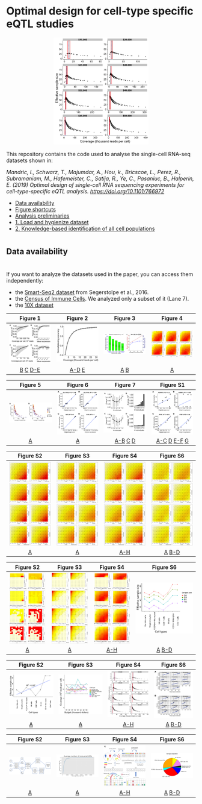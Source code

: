 # Optimal design for cell-type specific eQTL studies

<p align="center">

<img src="./figures/Figure-S14.png" width="50%">

</p>

This repository contains the code used to analyse the single-cell
RNA-seq datasets shown in:

*Mandric, I., Schwarz, T., Majumdar, A., Hou, k., Bricscoe, L., Perez, R.,
Subramaniam, M., Hafemeister, C., Satija, R., Ye, C., Pasaniuc, B., Halperin, E. (2019) Optimal design of 
single-cell RNA sequencing experiments for cell-type-specific eQTL analysis.
<https://doi.org/10.1101/766972>*

  - [Data availability](#data-availability)
  - [Figure shortcuts](#figure-shortcuts)
  - [Analysis preliminaries](#analysis-preliminaries)
  - [1. Load and hygienize dataset](#1-load-and-hygienize-dataset)
  - [2. Knowledge-based identification of all cell
    populations](#2-knowledge-based-identification-of-all-cell-populations)

# 

## Data availability

# 

If you want to analyze the datasets used in the paper, you can access them independently:

  - the [Smart-Seq2 dataset](https://www.ebi.ac.uk/arrayexpress/experiments/E-MTAB-5061/)
    from Segerstolpe et al., 2016.  
  - the [Census of Immune Cells](https://data.humancellatlas.org/explore/projects/cc95ff89-2e68-4a08-a234-480eca21ce79). We analyzed only a subset of it (Lane 7).
  - the [10X dataset](https://www.ncbi.nlm.nih.gov/geo/query/acc.cgi?acc=GSE137029)





|                               Figure 1                               |                              Figure 2                              |                     Figure 3                     |                Figure 4                 |
| :------------------------------------------------------------------: | :----------------------------------------------------------------: | :----------------------------------------------: | :-------------------------------------: |
|                    ![](./figures/Figure-1.png)                    |                   ![](./figures/Figure-2.png)                   |          ![](./figures/Figure-3.png)          |     ![](./figures/Figure-4.png)      |
| [B](#step-1-map) [C](#tsne-plots) [D-E](#progenitor-and-neuron-maps) | [A-D](#population-ratio-dynamics) [E](#population-size-comparison) | [A](#gene-categories-highlights) [B](#claudin-3) | [A](#5-neuronal-populations-clustering) |

|            Figure 5            |            Figure 6            |                                           Figure 7                                            |                                             Figure S1                                             |
| :----------------------------: | :----------------------------: | :-------------------------------------------------------------------------------------------: | :-----------------------------------------------------------------------------------------------: |
| ![](./figures/Figure-5.png) | ![](./figures/Figure-S1.png) |                                ![](./figures/Figure-S2.png)                                 |                                  ![](./figures/Figure-S3.png)                                  |
| [A](#gene-levels-per-subtypes) |    [A](#neurogenesis-waves)    | [A-B](#differentiation-plane) [C](#plot-neurogenesis-pattern) [D](#genes-profiles-per-domain) | [A-C](#1-load-and-hygienize-dataset) [D](#doublet-estimation) [E-F](#tsne-plots) [G](#step-2-map) |

|               Figure S2                |             Figure S3              |                 Figure S4                 |                                          Figure S6                                           |
| :------------------------------------: | :--------------------------------: | :---------------------------------------: | :------------------------------------------------------------------------------------------: |
|    ![](./figures/Figure-S4.png)     |  ![](./figures/Figure-S5.png)   |      ![](./figures/Figure-S6.png)      |                               ![](./figures/Figure-S7.png)                                |
| [A](#progenitor-patterning-prediction) | [A](#neuron-patterning-prediction) | [A-H](#5-neuronal-populations-clustering) | [A](#identify-gliogenic-and-neurogenic-pan-domain-modules) [B-D](#genes-profiles-per-domain) |

|               Figure S2                |             Figure S3              |                 Figure S4                 |                                          Figure S6                                           |
| :------------------------------------: | :--------------------------------: | :---------------------------------------: | :------------------------------------------------------------------------------------------: |
|    ![](./figures/Figure-S8.png)     |  ![](./figures/Figure-S9.png)   |      ![](./figures/Figure-S10.png)      |                               ![](./figures/Figure-S11.png)                                |
| [A](#progenitor-patterning-prediction) | [A](#neuron-patterning-prediction) | [A-H](#5-neuronal-populations-clustering) | [A](#identify-gliogenic-and-neurogenic-pan-domain-modules) [B-D](#genes-profiles-per-domain) |


|               Figure S2                |             Figure S3              |                 Figure S4                 |                                          Figure S6                                           |
| :------------------------------------: | :--------------------------------: | :---------------------------------------: | :------------------------------------------------------------------------------------------: |
|    ![](./figures/Figure-S12.png)     |  ![](./figures/Figure-S13.png)   |      ![](./figures/Figure-S14.png)      |                               ![](./figures/Figure-S15.png)                                |
| [A](#progenitor-patterning-prediction) | [A](#neuron-patterning-prediction) | [A-H](#5-neuronal-populations-clustering) | [A](#identify-gliogenic-and-neurogenic-pan-domain-modules) [B-D](#genes-profiles-per-domain) |


|               Figure S2                |             Figure S3              |                 Figure S4                 |                                          Figure S6                                           |
| :------------------------------------: | :--------------------------------: | :---------------------------------------: | :------------------------------------------------------------------------------------------: |
|    ![](./figures/Figure-S16.png)     |  ![](./figures/Figure-S17.png)   |      ![](./figures/Figure-S18.png)      |                               ![](./figures/Figure-S19.png)                                |
| [A](#progenitor-patterning-prediction) | [A](#neuron-patterning-prediction) | [A-H](#5-neuronal-populations-clustering) | [A](#identify-gliogenic-and-neurogenic-pan-domain-modules) [B-D](#genes-profiles-per-domain) |
